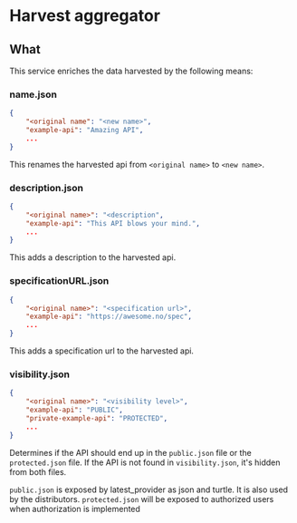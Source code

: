 # Harvest aggregator

## What
This service enriches the data harvested by the following means:

### name.json
```json
{
	"<original name": "<new name>",
	"example-api": "Amazing API",
	...
}
```

This renames the harvested api from `<original name>` to `<new name>`.

### description.json
```json
{
	"<original name>": "<description",
	"example-api": "This API blows your mind.",
	...
}
```

This adds a description to the harvested api.

### specificationURL.json
```json
{
	"<original name>": "<specification url>",
	"example-api": "https://awesome.no/spec",
	...
}
```

This adds a specification url to the harvested api.

### visibility.json
```json
{
	"<original name>": "<visibility level>",
	"example-api": "PUBLIC",
	"private-example-api": "PROTECTED",
	...
}
```

Determines if the API should end up in the `public.json` file or the
`protected.json` file. If the API is not found in `visibility.json`, it's hidden
from both files.

`public.json` is exposed by latest_provider as json and turtle. It is also used
by the distributors.
`protected.json` will be exposed to authorized users when authorization is
implemented
